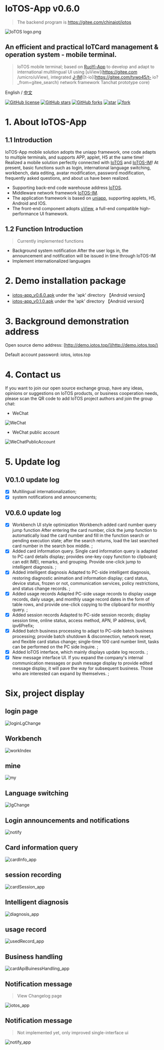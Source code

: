 # IoTOS-App v0.6.0

> The backend program is https://gitee.com/chinaiot/iotos
<p></p>

![IoTOS logo.png](readme-pic/cn/logo.png)



## An efficient and practical IoTCard management & operation system - mobile terminal.

> IoTOS mobile terminal; based on [RuoYi-App](https://gitee.com/y_project/RuoYi-App?_from=gitee_search) to develop and adapt to international multilingual UI using [uView](https://gitee.com /umicro/uView), integrated [J-IM](https://gitee.com/xchao/j-im?_from=gitee_search)([t-io](https://gitee.com/tywo45/t- io?_from=gitee_search) network framework Tanchat prototype core)


English / [中文](README.md)

<div class="shields-wrapper">
<a target="_blank" class="shields-wrapper-image" href='https://github.com/IoTCard/iotos-app'><img  alt="GitHub license" src="https://img.shields.io/github/license/IoTCard/iotos-app?style=flat-square&logo=github&color=616ae5"></a>
          <a target="_blank" class="shields-wrapper-image" href='https://github.com/IoTCard/iotos-app'><img  alt="GitHub stars" src="https://img.shields.io/github/stars/IoTCard/iotos-app?style=flat-square&logo=github&color=616ae5"></a>
          <a target="_blank" class="shields-wrapper-image" href='https://github.com/IoTCard/iotos-app'><img alt="GitHub forks" src="https://img.shields.io/github/forks/IoTCard/iotos-app?style=flat-square&logo=github&color=616ae5"></a>
<a target="_blank" href='https://gitee.com/chinaiot/iotos-app/stargazers'><img src='https://gitee.com/chinaiot/iotos-app/badge/star.svg?theme=dark' alt='star'></img></a>
<a target="_blank" href='https://gitee.com/chinaiot/iotos-app/members'><img src='https://gitee.com/chinaiot/iotos-app/badge/fork.svg?theme=dark' alt='fork'></img></a>
</div>


# 1. About IoTOS-App

## 1.1 Introduction

IoTOS-App mobile solution adopts the uniapp framework, one code adapts to multiple terminals, and supports APP, applet, H5 at the same time! Realized a mobile solution perfectly connected with [IoTOS](https://gitee.com/chinaiot/iotos) and [IoTOS-IM](https://gitee.com/chinaiot/iotos-im)! At present, basic functions such as login, international language switching, workbench, data editing, avatar modification, password modification, frequently asked questions, and about us have been realized.

* Supporting back-end code warehouse address [IoTOS](https://gitee.com/chinaiot/iotos).
* Middleware network framework [IoTOS-IM](https://gitee.com/chinaiot/iotos-im).
* The application framework is based on [uniapp](https://uniapp.dcloud.net.cn), supporting applets, H5, Android and IOS.
* The front-end component adopts [uView](https://gitee.com/umicro/uView), a full-end compatible high-performance UI framework.

## 1.2 Function Introduction

> Currently implemented functions

- Background system notification After the user logs in, the announcement and notification will be issued in time through IoTOS-IM
- Implement internationalized languages

# 2. Demo installation package

- [iotos-app_v0.6.0.apk](/apk/iotos-app_v0.6.0.apk) under the 'apk' directory 【Android version】
- [iotos-app_v0.1.0.apk](/apk/iotos-app_v0.1.0.apk) under the 'apk' directory 【Android version】

# 3. Background demonstration address

Open source demo address: [http://demo.iotos.top/](http://demo.iotos.top/)

Default account password: iotos, iotos.top


# 4. Contact us

If you want to join our open source exchange group, have any ideas, opinions or suggestions on IoTOS products, or business cooperation needs, please scan the QR code to add IoTOS project authors and join the group chat:

- WeChat

![WeChat](readme-pic/cn/contact1.jpg)


- WeChat public account

![WeChatPublicAccount](readme-pic/cn/gzhewm.gif)

# 5. Update log


## V0.1.0 update log

- [x] Multilingual internationalization;
- [x] system notifications and announcements;

## V0.6.0 update log

- [x] Workbench UI style optimization Workbench added card number query jump function After entering the card number, click the jump function to automatically load the card number and fill in the function search or pending execution state; after the search returns, load the last searched card number in the search box middle. ;
- [x] Added card information query. Single card information query is adapted to PC card details display; provides one-key copy function to clipboard; can edit IMEI, remarks, and grouping. Provide one-click jump to intelligent diagnosis. ;
- [x] Added intelligent diagnosis Adapted to PC-side intelligent diagnosis, restoring diagnostic animation and information display; card status, device status, frozen or not, communication services, policy restrictions, and status change records. ;
- [x] Added usage records Adapted PC-side usage records to display usage records, daily usage, and monthly usage record dates in the form of table rows, and provide one-click copying to the clipboard for monthly query. ;
- [x] Added session records Adapted to PC-side session records; display session time, online status, access method, APN, IP address, ipv6, ipv6Prefix;
- [x] Added batch business processing to adapt to PC-side batch business processing; provide batch shutdown & disconnection, network reset, and flexible card status change; single-time 100 card number limit, tasks can be performed on the PC side Inquire. ;
- [x] Added IoTOS interface, which mainly displays update log records. ;
- [x] New message interface UI. If you expand the company's internal communication messages or push message display to provide edited message display, it will pave the way for subsequent business. Those who are interested can expand by themselves. ;

# Six, project display

## login page

![loginLgChange](readme-pic/cn/loginLgChange.jpg)

## Workbench

![workIndex](readme-pic/cn/work_index_app.png)

## mine

![my](readme-pic/cn/my.png)

## Language switching

![lgChange](readme-pic/cn/lgChange.jpg)

## Login announcements and notifications

![notify](readme-pic/cn/notify.jpg)

## Card information query

![cardInfo_app](readme-pic/cn/cardInfo_app.png)

## session recording

![cardSession_app](readme-pic/cn/cardSession_app.png)

## Intelligent diagnosis

![diagnosis_app](readme-pic/cn/diagnosis_app.png)

## usage record

![usedRecord_app](readme-pic/cn/usedRecord_app.png)

## Business handling

![cardApiBuinessHandIing_app](readme-pic/cn/cardApiBuinessHandIing_app.png)

## Notification message

> View Changelog page

![iotos_app](readme-pic/cn/iotos_app.png)

## Notification message

> Not implemented yet, only improved single-interface ui

![notify_app](readme-pic/en/notify_app.png)